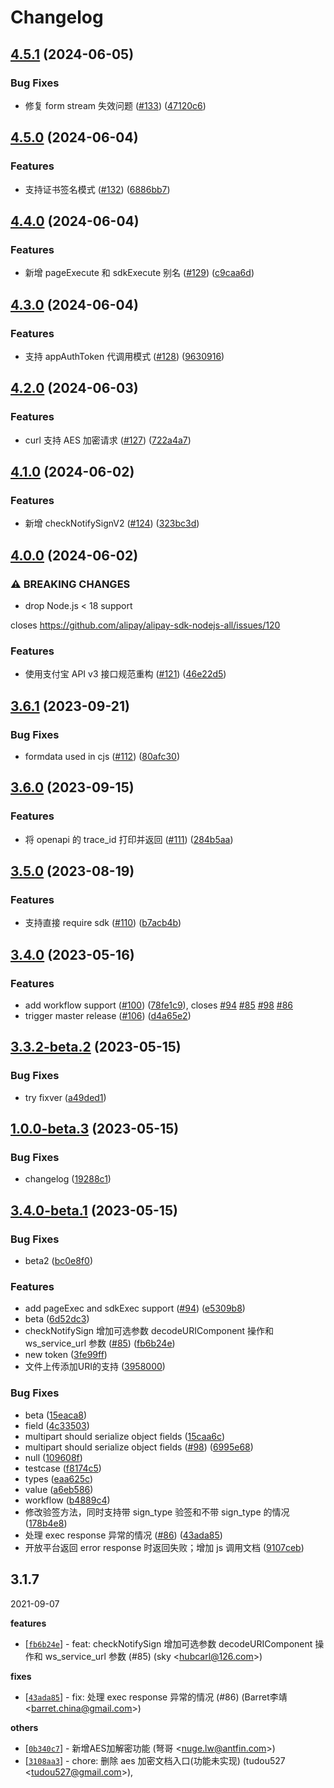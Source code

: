 # Changelog

## [4.5.1](https://github.com/alipay/alipay-sdk-nodejs-all/compare/v4.5.0...v4.5.1) (2024-06-05)


### Bug Fixes

* 修复 form stream 失效问题 ([#133](https://github.com/alipay/alipay-sdk-nodejs-all/issues/133)) ([47120c6](https://github.com/alipay/alipay-sdk-nodejs-all/commit/47120c650c5aacaa7de54cc40f3310cf02449012))

## [4.5.0](https://github.com/alipay/alipay-sdk-nodejs-all/compare/v4.4.0...v4.5.0) (2024-06-04)


### Features

* 支持证书签名模式 ([#132](https://github.com/alipay/alipay-sdk-nodejs-all/issues/132)) ([6886bb7](https://github.com/alipay/alipay-sdk-nodejs-all/commit/6886bb7c287ca6b9c427175280dda5f24e2bfd39))

## [4.4.0](https://github.com/alipay/alipay-sdk-nodejs-all/compare/v4.3.0...v4.4.0) (2024-06-04)


### Features

* 新增 pageExecute 和 sdkExecute 别名 ([#129](https://github.com/alipay/alipay-sdk-nodejs-all/issues/129)) ([c9caa6d](https://github.com/alipay/alipay-sdk-nodejs-all/commit/c9caa6dbc33b2fe306a004f6837be3581e17e5e2))

## [4.3.0](https://github.com/alipay/alipay-sdk-nodejs-all/compare/v4.2.0...v4.3.0) (2024-06-04)


### Features

* 支持 appAuthToken 代调用模式 ([#128](https://github.com/alipay/alipay-sdk-nodejs-all/issues/128)) ([9630916](https://github.com/alipay/alipay-sdk-nodejs-all/commit/9630916df8f2daf7bfba1cb9c9f4af77c436bd78))

## [4.2.0](https://github.com/alipay/alipay-sdk-nodejs-all/compare/v4.1.0...v4.2.0) (2024-06-03)


### Features

* curl 支持 AES 加密请求 ([#127](https://github.com/alipay/alipay-sdk-nodejs-all/issues/127)) ([722a4a7](https://github.com/alipay/alipay-sdk-nodejs-all/commit/722a4a77099cf62020496fe9259b8db79228feee))

## [4.1.0](https://github.com/alipay/alipay-sdk-nodejs-all/compare/v4.0.0...v4.1.0) (2024-06-02)


### Features

* 新增 checkNotifySignV2 ([#124](https://github.com/alipay/alipay-sdk-nodejs-all/issues/124)) ([323bc3d](https://github.com/alipay/alipay-sdk-nodejs-all/commit/323bc3d11db3a5a096a2826c0440048004b1dbed))

## [4.0.0](https://github.com/alipay/alipay-sdk-nodejs-all/compare/v3.6.1...v4.0.0) (2024-06-02)


### ⚠ BREAKING CHANGES

* drop Node.js < 18 support

closes https://github.com/alipay/alipay-sdk-nodejs-all/issues/120

### Features

* 使用支付宝 API v3 接口规范重构 ([#121](https://github.com/alipay/alipay-sdk-nodejs-all/issues/121)) ([46e22d5](https://github.com/alipay/alipay-sdk-nodejs-all/commit/46e22d54c2142860ed6057c4ecd8c262216becb3))

## [3.6.1](https://github.com/alipay/alipay-sdk-nodejs-all/compare/v3.6.0...v3.6.1) (2023-09-21)


### Bug Fixes

* formdata used in cjs ([#112](https://github.com/alipay/alipay-sdk-nodejs-all/issues/112)) ([80afc30](https://github.com/alipay/alipay-sdk-nodejs-all/commit/80afc30a38f0a16f446ad6ee244b0e12efc9d764))

## [3.6.0](https://github.com/alipay/alipay-sdk-nodejs-all/compare/v3.5.0...v3.6.0) (2023-09-15)


### Features

* 将 openapi 的 trace_id 打印并返回 ([#111](https://github.com/alipay/alipay-sdk-nodejs-all/issues/111)) ([284b5aa](https://github.com/alipay/alipay-sdk-nodejs-all/commit/284b5aa79c9687a64f7068712ab7e3aab8e41dd6))

## [3.5.0](https://github.com/alipay/alipay-sdk-nodejs-all/compare/v3.4.0...v3.5.0) (2023-08-19)


### Features

* 支持直接 require sdk ([#110](https://github.com/alipay/alipay-sdk-nodejs-all/issues/110)) ([b7acb4b](https://github.com/alipay/alipay-sdk-nodejs-all/commit/b7acb4bd3e5f0d73d0b3aa4936a3833d23f86f0c))

## [3.4.0](https://github.com/alipay/alipay-sdk-nodejs-all/compare/v3.3.1...v3.4.0) (2023-05-16)


### Features

* add workflow support ([#100](https://github.com/alipay/alipay-sdk-nodejs-all/issues/100)) ([78fe1c9](https://github.com/alipay/alipay-sdk-nodejs-all/commit/78fe1c9921f799531095f117b8153aa86744f104)), closes [#94](https://github.com/alipay/alipay-sdk-nodejs-all/issues/94) [#85](https://github.com/alipay/alipay-sdk-nodejs-all/issues/85) [#98](https://github.com/alipay/alipay-sdk-nodejs-all/issues/98) [#86](https://github.com/alipay/alipay-sdk-nodejs-all/issues/86)
* trigger master release ([#106](https://github.com/alipay/alipay-sdk-nodejs-all/issues/106)) ([d4a65e2](https://github.com/alipay/alipay-sdk-nodejs-all/commit/d4a65e2d254ed2b6fbf87c98112bd185cb3d80fd))

## [3.3.2-beta.2](https://github.com/alipay/alipay-sdk-nodejs-all/compare/v3.3.2-beta.1...v3.3.2-beta.2) (2023-05-15)


### Bug Fixes

* try fixver ([a49ded1](https://github.com/alipay/alipay-sdk-nodejs-all/commit/a49ded1480609ab44ebac3012014ff4f748a039a))

## [1.0.0-beta.3](https://github.com/alipay/alipay-sdk-nodejs-all/compare/v1.0.0-beta.2...v1.0.0-beta.3) (2023-05-15)


### Bug Fixes

* changelog ([19288c1](https://github.com/alipay/alipay-sdk-nodejs-all/commit/19288c1cdec2636dde1397ca69df248789947d78))

## [3.4.0-beta.1](https://github.com/alipay/alipay-sdk-nodejs-all/compare/v1.0.0-beta.1...v1.0.0-beta.2) (2023-05-15)


### Bug Fixes

* beta2 ([bc0e8f0](https://github.com/alipay/alipay-sdk-nodejs-all/commit/bc0e8f0c85c11b22864eeb3fbf3dccffc421aae0))


### Features

* add pageExec and sdkExec support ([#94](https://github.com/alipay/alipay-sdk-nodejs-all/issues/94)) ([e5309b8](https://github.com/alipay/alipay-sdk-nodejs-all/commit/e5309b8f31a9c9e5f1b592106d82b64342fc4eaa))
* beta ([6d52dc3](https://github.com/alipay/alipay-sdk-nodejs-all/commit/6d52dc3196ec4903300c121dbb566c7a66dce8a2))
* checkNotifySign 增加可选参数 decodeURIComponent 操作和 ws_service_url 参数 ([#85](https://github.com/alipay/alipay-sdk-nodejs-all/issues/85)) ([fb6b24e](https://github.com/alipay/alipay-sdk-nodejs-all/commit/fb6b24e021d2827bc168a2b669ebd15eb188bc88))
* new token ([3fe99ff](https://github.com/alipay/alipay-sdk-nodejs-all/commit/3fe99ffe0547eddd9613826977e5beae5a8aeaec))
* 文件上传添加URI的支持 ([3958000](https://github.com/alipay/alipay-sdk-nodejs-all/commit/3958000c38d4d30e1dd79f229753916418cc2172))


### Bug Fixes

* beta ([15eaca8](https://github.com/alipay/alipay-sdk-nodejs-all/commit/15eaca83a19ef3bf5e27fc6458ae5214649f56eb))
* field ([4c33503](https://github.com/alipay/alipay-sdk-nodejs-all/commit/4c33503e43df016f2be0360989556ded5fb5d631))
* multipart should serialize object fields ([15caa6c](https://github.com/alipay/alipay-sdk-nodejs-all/commit/15caa6c082c274a1e17cba8b0392b11e3f0dfece))
* multipart should serialize object fields ([#98](https://github.com/alipay/alipay-sdk-nodejs-all/issues/98)) ([6995e68](https://github.com/alipay/alipay-sdk-nodejs-all/commit/6995e6838a77cb6aafae7499d469e7d1257cf25a))
* null ([109608f](https://github.com/alipay/alipay-sdk-nodejs-all/commit/109608fea77c8209b7a8d060b088808059ed8fa3))
* testcase ([f8174c5](https://github.com/alipay/alipay-sdk-nodejs-all/commit/f8174c5b2e58e3c4302173fff12f83d86539ed7a))
* types ([eaa625c](https://github.com/alipay/alipay-sdk-nodejs-all/commit/eaa625cf5c50f825a280ea0a517db38df65181e3))
* value ([a6eb586](https://github.com/alipay/alipay-sdk-nodejs-all/commit/a6eb58647911a4b6914feb33780359427b19a59d))
* workflow ([b4889c4](https://github.com/alipay/alipay-sdk-nodejs-all/commit/b4889c4cbb6f4d5cacfb18c7103d05d74a80898a))
* 修改验签方法，同时支持带 sign_type 验签和不带 sign_type 的情况 ([178b4e8](https://github.com/alipay/alipay-sdk-nodejs-all/commit/178b4e8803c0ed9f3a6ca35fa55caae60b060e55))
* 处理 exec response 异常的情况 ([#86](https://github.com/alipay/alipay-sdk-nodejs-all/issues/86)) ([43ada85](https://github.com/alipay/alipay-sdk-nodejs-all/commit/43ada85013867faf95d38b3d27e35595d6344eef))
* 开放平台返回 error response 时返回失败；增加 js 调用文档 ([9107ceb](https://github.com/alipay/alipay-sdk-nodejs-all/commit/9107cebb6e1727997a86e2162e725720c67dfa92))



## 3.1.7 
2021-09-07

**features**
  * [[`fb6b24e`](https://github.com/alipay/alipay-sdk-nodejs-all.git/commit/fb6b24e021d2827bc168a2b669ebd15eb188bc88)] - feat: checkNotifySign 增加可选参数 decodeURIComponent 操作和 ws_service_url 参数 (#85) (sky <<hubcarl@126.com>>)

**fixes**
  * [[`43ada85`](https://github.com/alipay/alipay-sdk-nodejs-all.git/commit/43ada85013867faf95d38b3d27e35595d6344eef)] - fix: 处理 exec response 异常的情况 (#86) (Barret李靖 <<barret.china@gmail.com>>)

**others**
  * [[`0b340c7`](https://github.com/alipay/alipay-sdk-nodejs-all.git/commit/0b340c7c794e3db52daf59354fcabbcde230595a)] - 新增AES加解密功能 (弩哥 <<nuge.lw@antfin.com>>)
  * [[`3108aa3`](https://github.com/alipay/alipay-sdk-nodejs-all.git/commit/3108aa3448b00243836fdc4e45de020ed05f64e2)] - chore: 删除 aes 加密文档入口(功能未实现) (tudou527 <<tudou527@gmail.com>>),
